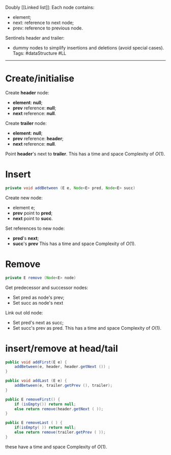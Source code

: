 Doubly [[Linked list]]:
Each node contains:
- element;
- next: reference to next node;
- prev: reference to previous node.

Sentinels header and trailer:
* dummy nodes to simplify insertions and deletions (avoid special cases).
Tags: #dataStructure #LL
___

# Create/initialise

Create **header** node:
- **element**: **null**;
- **prev** reference: **null**;
- **next** reference: **null**.

Create **trailer** node:
- **element**: **null**;
- **prev** reference: **header**;
- **next** reference: **null**.

Point **header**'s next to **trailer**.
This has a time and space Complexity of $O(1)$. 

# Insert
```java
private void addBetween (E e, Node<E> pred, Node<E> succ)
```
Create new node:
- element e;
- **prev** point to **pred**;
- **next** point to **succ**.

Set references to new node:
- **pred**'s **next**;
- **succ**'s **prev**
This has a time and space Complexity of $O(1)$. 

# Remove
```java
private E remove (Node<E> node)
```
Get predecessor and successor nodes:
- Set pred as node's prev;
- Set succ as node's next

Link out old node:
- Set pred's next as succ;
- Set succ's prev as pred.
This has a time and space Complexity of $O(1)$. 

# insert/remove at head/tail
```java
public void addFirst(E e) {
	addBetween(e, header, header.getNext ()) ;
}

public void addLast (E e) {
	addBetween(e, trailer.getPrev (), trailer);
}

public E removeFirst() {
	if (isEmpty()) return null;
	else return remove(header.getNext ( ));
}

public E removeLast ( ) {
	if(isEmpty( )) return null;
	else return remove(trailer.getPrev ( ));
}
```
these have a time and space Complexity of $O(1)$. 